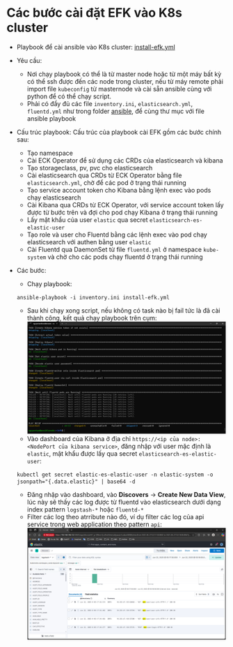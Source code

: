 # Các bước cài đặt EFK vào K8s cluster
- Playbook để cài ansible vào K8s cluster: [install-efk.yml](./ansible/install-efk.yml)
- Yêu cầu:
    - Nơi chạy playbook có thể là từ master node hoặc từ một máy bất kỳ có thể ssh được đến các node trong cluster, nếu từ máy remote phải import file `kubeconfig` từ masternode và cài sẵn ansible cùng với python để có thể chạy script.
    - Phải có đầy đủ các file `inventory.ini`, `elasticsearch.yml`, `fluentd.yml` như trong folder [ansible](./ansible/), để cùng thư mục với file ansible playbook
- Cấu trúc playbook: 
    Cấu trúc của playbook cài EFK gồm các bước chính sau:
    - Tạo namespace
    - Cài ECK Operator để sử dụng các CRDs của elasticsearch và kibana
    - Tạo storageclass, pv, pvc cho elasticsearch
    - Cài elasticsearch qua CRDs từ ECK Operator bằng file `elasticsearch.yml`, chờ để các pod ở trạng thái running
    - Tạo service account token cho Kibana bằng lệnh exec vào pods chạy elasticsearch
    - Cài Kibana qua CRDs từ ECK Operator, với service account token lấy được từ bước trên và đợi cho pod chạy Kibana ở trạng thái running
    - Lấy mật khẩu của user `elastic` qua secret `elasticsearch-es-elastic-user`
    - Tạo role và user cho Fluentd bằng các lệnh exec vào pod chạy elasticsearch với authen bằng user `elastic`
    - Cài Fluentd qua DaemonSet từ file `fluentd.yml` ở namespace `kube-system` và chờ cho các pods chạy fluentd ở trạng thái running
    
- Các bước:
    - Chạy playbook:

    ```
    ansible-playbook -i inventory.ini install-efk.yml
    ```
    - Sau khi chạy xong script, nếu không có task nào bị fail tức là đã cài thành công, kết quả chạy playbook trên cụm:
    ![](../../images/efk-playbook.png)
    - Vào dashboard của Kibana ở địa chỉ `https://<ip của node>:<NodePort của kibana service>`, đăng nhập với user mặc định là `elastic`, mật khẩu được lấy qua secret `elasticsearch-es-elastic-user`:

    ```
    kubectl get secret elastic-es-elastic-user -n elastic-system -o jsonpath="{.data.elastic}" | base64 -d
    ```
    - Đăng nhập vào dashboard, vào **Discovers** -> **Create New Data View**, lúc này sẽ thấy các log được từ fluentd vào elasticsearch dưới dạng index pattern `logstash-*` hoặc `fluentd-*`
    - Filter các log theo atrribute nào đó, ví dụ filter các log của api service trong web application theo pattern `api`:
    ![](../../images/kibana-query.png)

